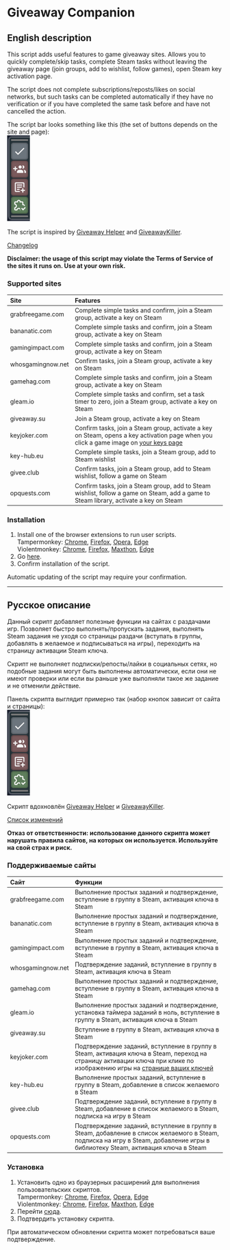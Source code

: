 # Giveaway Companion
## English description
This script adds useful features to game giveaway sites. Allows you to quickly complete/skip tasks, complete Steam tasks without leaving the giveaway page (join groups, add to wishlist, follow games), open Steam key activation page.

The script does not complete subscriptions/reposts/likes on social networks, but such tasks can be completed automatically if they have no verification or if you have completed the same task before and have not cancelled the action.

The script bar looks something like this (the set of buttons depends on the site and page):  
<img src="images/script_bar.png" title="The script bar" alt="The script bar">

The script is inspired by [Giveaway Helper](https://github.com/Citrinate/giveawayHelper) and [GiveawayKiller](https://github.com/gekkedev/GiveawayKiller).

[Changelog](CHANGELOG.md)

**Disclaimer: the usage of this script may violate the Terms of Service of the sites it runs on. Use at your own risk.**

### Supported sites
| Site               | Features
| :----------------- | :-----------------
| grabfreegame.com   | Complete simple tasks and confirm, join a Steam group, activate a key on Steam
| bananatic.com      | Complete simple tasks and confirm, join a Steam group, activate a key on Steam
| gamingimpact.com   | Complete simple tasks and confirm, join a Steam group, activate a key on Steam
| whosgamingnow.net  | Confirm tasks, join a Steam group, activate a key on Steam
| gamehag.com        | Complete simple tasks and confirm, join a Steam group, activate a key on Steam
| gleam.io           | Complete simple tasks and confirm, set a task timer to zero, join a Steam group, activate a key on Steam
| giveaway.su        | Join a Steam group, activate a key on Steam
| keyjoker.com       | Confirm tasks, join a Steam group, activate a key on Steam, opens a key activation page when you click a game image on [your keys page](https://www.keyjoker.com/account/keys)
| key-hub.eu         | Complete simple tasks, join a Steam group, add to Steam wishlist
| givee.club         | Confirm tasks, join a Steam group, add to Steam wishlist, follow a game on Steam
| opquests.com       | Confirm tasks, join a Steam group, add to Steam wishlist, follow a game on Steam, add a game to Steam library, activate a key on Steam

### Installation
1. Install one of the browser extensions to run user scripts.  
   Tampermonkey: [Chrome](https://chrome.google.com/webstore/detail/tampermonkey/dhdgffkkebhmkfjojejmpbldmpobfkfo), [Firefox](https://addons.mozilla.org/en-US/firefox/addon/tampermonkey/), [Opera](https://addons.opera.com/en/extensions/details/tampermonkey-beta/), [Edge](https://microsoftedge.microsoft.com/addons/detail/tampermonkey/iikmkjmpaadaobahmlepeloendndfphd)  
   Violentmonkey: [Chrome](https://chrome.google.com/webstore/detail/violentmonkey/jinjaccalgkegednnccohejagnlnfdag), [Firefox](https://addons.mozilla.org/en-US/firefox/addon/violentmonkey/), [Maxthon](https://extension.maxthon.com/detail/index.php?view_id=1680), [Edge](https://microsoftedge.microsoft.com/addons/detail/violentmonkey/eeagobfjdenkkddmbclomhiblgggliao)  
2. Go [here](/../../raw/master/GiveawayCompanion.user.js).
3. Confirm installation of the script.

Automatic updating of the script may require your confirmation.

***

## Русское описание
Данный скрипт добавляет полезные функции на сайтах с раздачами игр. Позволяет быстро выполнять/пропускать задания, выполнять Steam задания не уходя со страницы раздачи (вступать в группы, добавлять в желаемое и подписываться на игры), переходить на страницу активации Steam ключа.

Скрипт не выполняет подписки/репосты/лайки в социальных сетях, но подобные задания могут быть выполнены автоматически, если они не имеют проверки или если вы раньше уже выполняли такое же задание и не отменили действие.

Панель скрипта выглядит примерно так (набор кнопок зависит от сайта и страницы):  
<img src="images/script_bar.png" title="Панель скрипта" alt="Панель скрипта">

Скрипт вдохновлён [Giveaway Helper](https://github.com/Citrinate/giveawayHelper) и [GiveawayKiller](https://github.com/gekkedev/GiveawayKiller).

[Список изменений](CHANGELOG.md#%D1%81%D0%BF%D0%B8%D1%81%D0%BE%D0%BA-%D0%B8%D0%B7%D0%BC%D0%B5%D0%BD%D0%B5%D0%BD%D0%B8%D0%B9)

**Отказ от ответственности: использование данного скрипта может нарушать правила сайтов, на которых он используется. Используйте на свой страх и риск.**

### Поддерживаемые сайты
| Сайт               | Функции
| :----------------- | :-----------------
| grabfreegame.com   | Выполнение простых заданий и подтверждение, вступление в группу в Steam, активация ключа в Steam
| bananatic.com      | Выполнение простых заданий и подтверждение, вступление в группу в Steam, активация ключа в Steam
| gamingimpact.com   | Выполнение простых заданий и подтверждение, вступление в группу в Steam, активация ключа в Steam
| whosgamingnow.net  | Подтверждение заданий, вступление в группу в Steam, активация ключа в Steam
| gamehag.com        | Выполнение простых заданий и подтверждение, вступление в группу в Steam, активация ключа в Steam
| gleam.io           | Выполнение простых заданий и подтверждение, установка таймера заданий в ноль, вступление в группу в Steam, активация ключа в Steam
| giveaway.su        | Вступление в группу в Steam, активация ключа в Steam
| keyjoker.com       | Подтверждение заданий, вступление в группу в Steam, активация ключа в Steam, переход на страницу активации ключа при клике по изображению игры на [странице ваших ключей](https://www.keyjoker.com/account/keys)
| key-hub.eu         | Выполнение простых заданий, вступление в группу в Steam, добавление в список желаемого в Steam
| givee.club         | Подтверждение заданий, вступление в группу в Steam, добавление в список желаемого в Steam, подписка на игру в Steam
| opquests.com       | Подтверждение заданий, вступление в группу в Steam, добавление в список желаемого в Steam, подписка на игру в Steam, добавление игры в библиотеку Steam, активация ключа в Steam

### Установка
1. Установить одно из браузерных расширений для выполнения пользовательских скриптов.  
   Tampermonkey: [Chrome](https://chrome.google.com/webstore/detail/tampermonkey/dhdgffkkebhmkfjojejmpbldmpobfkfo?hl=ru), [Firefox](https://addons.mozilla.org/ru/firefox/addon/tampermonkey/), [Opera](https://addons.opera.com/ru/extensions/details/tampermonkey-beta/), [Edge](https://microsoftedge.microsoft.com/addons/detail/tampermonkey/iikmkjmpaadaobahmlepeloendndfphd?hl=ru-RU)  
   Violentmonkey: [Chrome](https://chrome.google.com/webstore/detail/violentmonkey/jinjaccalgkegednnccohejagnlnfdag?hl=ru), [Firefox](https://addons.mozilla.org/ru/firefox/addon/violentmonkey/), [Maxthon](https://extension.maxthon.com/detail/index.php?view_id=1680), [Edge](https://microsoftedge.microsoft.com/addons/detail/violentmonkey/eeagobfjdenkkddmbclomhiblgggliao?hl=ru-RU)   
2. Перейти [сюда](/../../raw/master/GiveawayCompanion.user.js).
3. Подтвердить установку скрипта.

При автоматическом обновлении скрипта может потребоваться ваше подтверждение.